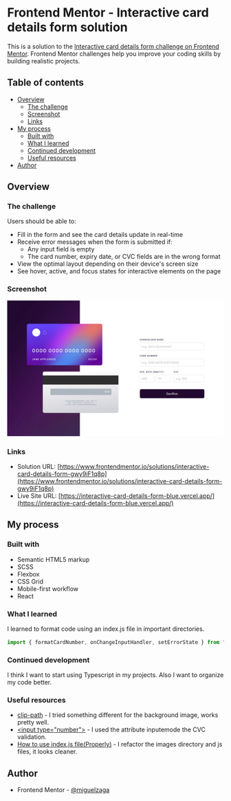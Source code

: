 # Frontend Mentor - Interactive card details form solution

This is a solution to the [Interactive card details form challenge on Frontend Mentor](https://www.frontendmentor.io/challenges/interactive-card-details-form-XpS8cKZDWw). Frontend Mentor challenges help you improve your coding skills by building realistic projects. 

## Table of contents

- [Overview](#overview)
  - [The challenge](#the-challenge)
  - [Screenshot](#screenshot)
  - [Links](#links)
- [My process](#my-process)
  - [Built with](#built-with)
  - [What I learned](#what-i-learned)
  - [Continued development](#continued-development)
  - [Useful resources](#useful-resources)
- [Author](#author)

## Overview

### The challenge

Users should be able to:

- Fill in the form and see the card details update in real-time
- Receive error messages when the form is submitted if:
  - Any input field is empty
  - The card number, expiry date, or CVC fields are in the wrong format
- View the optimal layout depending on their device's screen size
- See hover, active, and focus states for interactive elements on the page

### Screenshot

![](./screenshot.jpg)

### Links

- Solution URL: [https://www.frontendmentor.io/solutions/interactive-card-details-form-gwy9iF1q8p](https://www.frontendmentor.io/solutions/interactive-card-details-form-gwy9iF1q8p)
- Live Site URL: [https://interactive-card-details-form-blue.vercel.app/](https://interactive-card-details-form-blue.vercel.app/)

## My process

### Built with

- Semantic HTML5 markup
- SCSS
- Flexbox
- CSS Grid
- Mobile-first workflow
- React

### What I learned

I learned to format code using an index.js file in important directories.

```js
import { formatCardNumber, onChangeInputHandler, setErrorState } from "./js";
```

### Continued development

I think I want to start using Typescript in my projects. Also I want to organize my code better.

### Useful resources

- [clip-path](https://developer.mozilla.org/en-US/docs/Web/CSS/clip-path) - I tried something different for the background image, works pretty well.
- [\<input type="number"\>](https://developer.mozilla.org/en-US/docs/Web/HTML/Element/input/number#using_number_inputs) - I used the attribute inputemode the CVC validation.
- [How to use index.js file(Properly)](https://dev.to/fahadaminshovon/-how-to-use-indexjs-fileproperly-302f) - I refactor the images directory and js files, it looks cleaner.

## Author

- Frontend Mentor - [@miguelzaga](https://www.frontendmentor.io/profile/miguelzaga)

